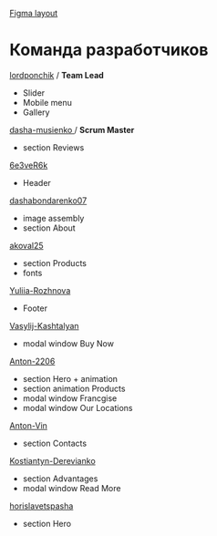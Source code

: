 [Figma layout](https://www.figma.com/file/ItEDbn8bZ6c1BWMtTNFOHV/IceCream?type=design&node-id=5-238&mode=design&t=jbrGPKtLjzK5G0SS-0)

# Команда разработчиков

[lordponchik](https://github.com/lordponchik) / **Team Lead**

- Slider
- Mobile menu
- Gallery

[dasha-musienko
](https://github.com/dasha-musienko) / **Scrum Master**

- section Reviews

[6e3veR6k
](https://github.com/6e3veR6k)

- Header

[dashabondarenko07
](https://github.com/dashabondarenko07)

- image assembly
- section About

[akoval25
](https://github.com/akoval25)

- section Products
- fonts

[Yuliia-Rozhnova
](https://github.com/Yuliia-Rozhnova)

- Footer

[Vasylij-Kashtalyan
](https://github.com/Vasylij-Kashtalyan)

- modal window Buy Now

[Anton-2206
](https://github.com/Anton-2206)

- section Hero + animation
- section animation Products
- modal window Francgise
- modal window Our Locations

[Anton-Vin
](https://github.com/Anton-Vin)

- section Contacts

[Kostiantyn-Derevianko
](https://github.com/Kostiantyn-Derevianko)

- section Advantages
- modal window Read More

[horislavetspasha
](https://github.com/horislavetspasha)

- section Hero
